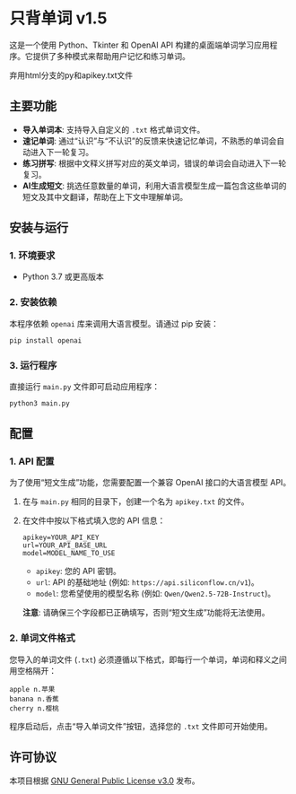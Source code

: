 # 只背单词 v1.5

这是一个使用 Python、Tkinter 和 OpenAI API 构建的桌面端单词学习应用程序。它提供了多种模式来帮助用户记忆和练习单词。

弃用html分支的py和apikey.txt文件

## 主要功能

- **导入单词本**: 支持导入自定义的 `.txt` 格式单词文件。
- **速记单词**: 通过“认识”与“不认识”的反馈来快速记忆单词，不熟悉的单词会自动进入下一轮复习。
- **练习拼写**: 根据中文释义拼写对应的英文单词，错误的单词会自动进入下一轮复习。
- **AI生成短文**: 挑选任意数量的单词，利用大语言模型生成一篇包含这些单词的短文及其中文翻译，帮助在上下文中理解单词。

## 安装与运行

### 1. 环境要求
- Python 3.7 或更高版本

### 2. 安装依赖
本程序依赖 `openai` 库来调用大语言模型。请通过 pip 安装：
```bash
pip install openai
```

### 3. 运行程序
直接运行 `main.py` 文件即可启动应用程序：
```bash
python3 main.py
```

## 配置

### 1. API 配置
为了使用“短文生成”功能，您需要配置一个兼容 OpenAI 接口的大语言模型 API。

1.  在与 `main.py` 相同的目录下，创建一个名为 `apikey.txt` 的文件。
2.  在文件中按以下格式填入您的 API 信息：

    ```
    apikey=YOUR_API_KEY
    url=YOUR_API_BASE_URL
    model=MODEL_NAME_TO_USE
    ```

    - `apikey`: 您的 API 密钥。
    - `url`: API 的基础地址 (例如: `https://api.siliconflow.cn/v1`)。
    - `model`: 您希望使用的模型名称 (例如: `Qwen/Qwen2.5-72B-Instruct`)。

    **注意**: 请确保三个字段都已正确填写，否则“短文生成”功能将无法使用。

### 2. 单词文件格式
您导入的单词文件 (`.txt`) 必须遵循以下格式，即每行一个单词，单词和释义之间用空格隔开：

```
apple n.苹果
banana n.香蕉
cherry n.樱桃
```

程序启动后，点击“导入单词文件”按钮，选择您的 `.txt` 文件即可开始使用。

## 许可协议

本项目根据 [GNU General Public License v3.0](LICENSE) 发布。
